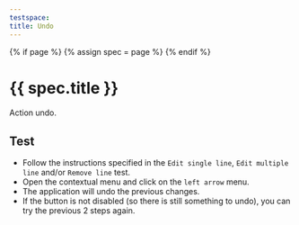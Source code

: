 ```yaml
---
testspace:
title: Undo
---
```


{% if page %} {% assign spec = page %} {% endif %}

# {{ spec.title }}
Action undo.

## Test
- Follow the instructions specified in the `Edit single line`, `Edit multiple line` and/or `Remove line` test.
- Open the contextual menu and click on the `left arrow` menu.
- The application will undo the previous changes.
- If the button is not disabled (so there is still something to undo), you can try the previous 2 steps again.
